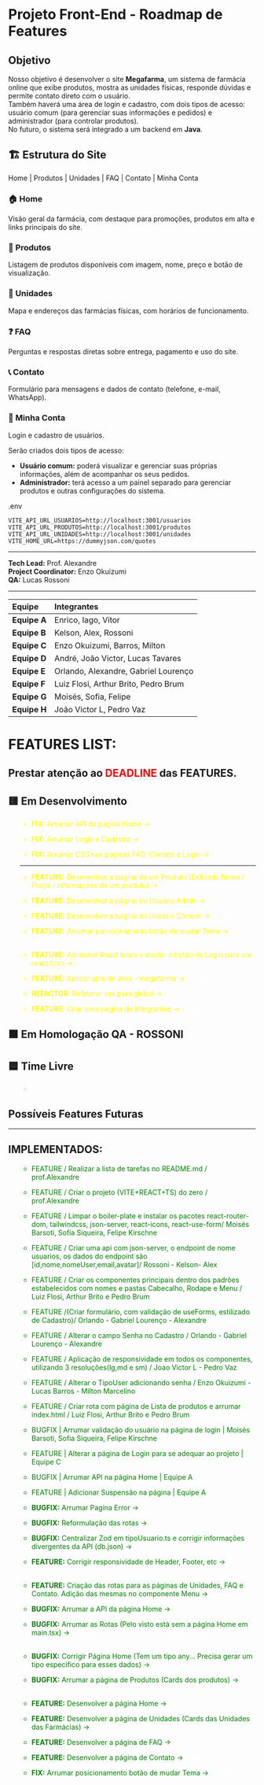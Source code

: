 # Projeto Front-End - Roadmap de Features

## Objetivo
Nosso objetivo é desenvolver o site **Megafarma**, um sistema de farmácia online que exibe produtos, mostra as unidades físicas, responde dúvidas e permite contato direto com o usuário.  
Também haverá uma área de login e cadastro, com dois tipos de acesso: usuário comum (para gerenciar suas informações e pedidos) e administrador (para controlar produtos).  
No futuro, o sistema será integrado a um backend em **Java**.

## 🏗️ Estrutura do Site

 Home | Produtos | Unidades | FAQ | Contato | Minha Conta

### 🏠 Home
Visão geral da farmácia, com destaque para promoções, produtos em alta e links principais do site.

### 💊 Produtos
Listagem de produtos disponíveis com imagem, nome, preço e botão de visualização.  

### 📍 Unidades
Mapa e endereços das farmácias físicas, com horários de funcionamento.

### ❓ FAQ
Perguntas e respostas diretas sobre entrega, pagamento e uso do site.

### 📞 Contato
Formulário para mensagens e dados de contato (telefone, e-mail, WhatsApp).

### 👤 Minha Conta
Login e cadastro de usuários.



Serão criados dois tipos de acesso:
- **Usuário comum:** poderá visualizar e gerenciar suas próprias informações, além de acompanhar os seus pedidos.  
- **Administrador:** terá acesso a um painel separado para gerenciar produtos e outras configurações do sistema.

.env
```
VITE_API_URL_USUARIOS=http://localhost:3001/usuarios
VITE_API_URL_PRODUTOS=http://localhost:3001/produtos
VITE_API_URL_UNIDADES=http://localhost:3001/unidades
VITE_HOME_URL=https://dummyjson.com/quotes
```

---

**Tech Lead:** Prof. Alexandre  
**Project Coordinator:** Enzo Okuizumi   
**QA:** Lucas Rossoni

---

| Equipe | Integrantes |
|:-------|:-------------|
| **Equipe A** | Enrico, Iago, Vitor |
| **Equipe B** | Kelson, Alex, Rossoni |
| **Equipe C** | Enzo Okuizumi, Barros, Milton |
| **Equipe D** | André, João Victor, Lucas Tavares |
| **Equipe E** | Orlando, Alexandre, Gabriel Lourenço |
| **Equipe F** | Luiz Flosi, Arthur Brito, Pedro Brum |
| **Equipe G** | Moisés, Sofia, Felipe |
| **Equipe H** | João Victor L, Pedro Vaz |


# FEATURES LIST:

## Prestar atenção ao <span style="color:red">DEADLINE</span> das FEATURES. 

## 🟨 Em Desenvolvimento 
<ul style="color:yellow">

- **FIX:** Arrumar API da página Home -> <span style="color:white">Equipe A</span>

- **FIX:** Arrumar Login e Cadastro -> <span style="color:white">Equipe B</span>

- **FIX:** Arrumar CSS nas páginas FAQ, Contato e Login -> <span style="color:white">Equipe D</span>


---

- **FEATURE:** Desenvolver a página de um Produto (Exibindo Nome / Preço / Informações de um produto) -> <span style="color:white">Equipe E</span>

- **FEATURE:** Desenvolver a página do Usuário Admin -> <span style="color:white">Equipe F</span>

- **FEATURE:** Desenvolver a página do Usuário Comum -> <span style="color:white">Equipe B</span>

- **FEATURE:** Arrumar posicionamento botão de mudar Tema -> <span style="color:white">Equipe D</span>

- **FEATURE:** Adicionar React Icons e mudar o botão de Login para um react Icon -> <span style="color:white">Equipe H</span>

- **FEATURE:** Aplicar apis de Java - megafarma -> <span style="color:white">Equipe C</span>

- **REFACTOR:** Refatorar css para global -> <span style="color:white">Equipe G</span>

- **FEATURE:** Criar uma página de Integrantes -> <span style="color:white">Equipe G</span>



</ul>


## 🟧 Em Homologação QA - ROSSONI
<ul style="color:orange">


</ul>

## 🟦 Time Livre
<ul style="color:lightblue">

- <span style="color:white">Equipe ?</span>

</ul>

## Possíveis Features Futuras
<ul style="color:lightgreen">

</ul>

---

## IMPLEMENTADOS:
<ul style="color:green">

- FEATURE / Realizar a lista de tarefas no README.md / prof.Alexandre 

- FEATURE / Criar o projeto (VITE+REACT+TS) do zero / prof.Alexandre

- FEATURE / Limpar o boiler-plate e instalar os pacotes react-router-dom, tailwindcss, json-server, react-icons, react-use-form/ Moisés Barsoti, Sofia Siqueira, Felipe Kirschne

- FEATURE / Criar uma api com json-server, o endpoint de nome usuarios, os dados do endpoint são [id,nome,nomeUser,email,avatar]/ Rossoni - Kelson- Alex

- FEATURE / Criar os componentes principais dentro dos padrões estabelecidos com nomes e pastas Cabecalho, Rodape e Menu / Luiz Flosi, Arthur Brito e Pedro Brum 

- FEATURE /(Criar formulário, com validação de useForms, estilizado de Cadastro)/ Orlando - Gabriel Lourenço - Alexandre

- FEATURE / Alterar o campo Senha no Cadastro / Orlando - Gabriel Lourenço - Alexandre

- FEATURE / Aplicação de responsividade em todos os componentes, utilizando 3 resoluções(lg,md e sm) / Joao Victor L - Pedro Vaz

- FEATURE / Alterar o TipoUser adicionando senha / Enzo Okuizumi - Lucas Barros - Milton Marcelino

- FEATURE / Criar rota com página de Lista de produtos e arrumar index.html / Luiz Flosi, Arthur Brito e Pedro Brum

- BUGFIX | Arrumar validação do usuário na página de login | Moisés Barsoti, Sofia Siqueira, Felipe Kirschne

- FEATURE | Alterar a página de Login para se adequar ao projeto | Equipe C

- BUGFIX | Arrumar API na página Home | Equipe A

- FEATURE | Adicionar Suspensão na página | Equipe A

- **BUGFIX:** Arrumar Pagina Error -> <span style="color:white">Equipe D</span>

- **BUGFIX:** Reformulação das rotas -> <span style="color:white">Equipe A</span>

- **BUGFIX:** Centralizar Zod em tipoUsuario.ts e corrigir informações divergentes da API (db.json) -> <span style="color:white">Equipe C</span>

- **FEATURE:** Corrigir responsividade de Header, Footer, etc -> <span style="color:white">Equipe B</span>

- **FEATURE:** Criação das rotas para as páginas de Unidades, FAQ e Contato. Adição das mesmas no componente Menu -> <span style="color:white">Equipe B</span>

- **BUGFIX:** Arrumar a API da página Home -> <span style="color:white">Equipe A</span>

- **BUGFIX:** Arrumar as Rotas (Pelo visto está sem a página Home em main.tsx) -> <span style="color:white">Equipe A (Precisa arrumar a página Home primeiro. Não sei)</span>

- **BUGFIX:** Corrigir Página Home (Tem um tipo any... Precisa gerar um tipo especifico para esses dados) -> <span style="color:white">Equipe A</span>

- **BUGFIX:** Arrumar a página de Produtos (Cards dos produtos) -> <span style="color:white">Equipe F</span>

- **FEATURE:** Desenvolver a página Home -> <span style="color:white">Equipe D</span>

- **FEATURE:** Desenvolver a página de Unidades (Cards das Unidades das Farmácias) -> <span style="color:white">Equipe B</span>

- **FEATURE:** Desenvolver a página de FAQ -> <span style="color:white">Equipe H</span>

- **FEATURE:** Desenvolver a página de Contato -> <span style="color:white">Equipe G</span>

- **FIX:** Arrumar posicionamento botão de mudar Tema -> <span style="color:white">Equipe C</span>
</ul>

